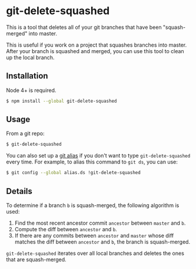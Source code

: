 # git-delete-squashed

This is a tool that deletes all of your git branches that have been "squash-merged" into master.

This is useful if you work on a project that squashes branches into master. After your branch is squashed and merged, you can use this tool to clean up the local branch.

## Installation

Node 4+ is required.

```bash
$ npm install --global git-delete-squashed
```

## Usage

From a git repo:

```bash
$ git-delete-squashed
```

You can also set up a [git alias](https://git-scm.com/book/en/v2/Git-Basics-Git-Aliases) if you don't want to type `git-delete-squashed` every time. For example, to alias this command to `git ds`, you can use:

```bash
$ git config --global alias.ds !git-delete-squashed
```

## Details

To determine if a branch `b` is squash-merged, the following algorithm is used:

1. Find the most recent ancestor commit `ancestor` between `master` and `b`.
1. Compute the diff between `ancestor` and `b`.
1. If there are any commits between `ancestor` and `master` whose diff matches the diff between `ancestor` and `b`, the branch is squash-merged.

`git-delete-squashed` iterates over all local branches and deletes the ones that are squash-merged.
